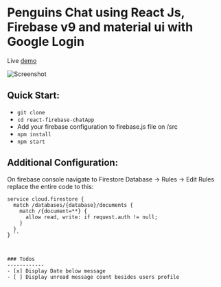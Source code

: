Penguins Chat using React Js, Firebase v9 and material ui with Google Login
=====================================

Live [demo](https://penguine-chat.netlify.app/)

![Screenshot](https://firebasestorage.googleapis.com/v0/b/chat-app-1822e.appspot.com/o/demoimage.png?alt=media&token=de5ff944-e9d0-43e8-8f0f-b39b01869d30)

Quick Start:
------------

- ``` git clone ```
- ``` cd react-firebase-chatApp ```
- Add your firebase configuration to firebase.js file on /src
- ``` npm install ```
- ``` npm start ```


Additional Configuration:
-------------------------

On firebase console navigate to Firestore Database -> Rules -> Edit Rules 
replace the entire code to this:
``` rules_version = '2';
service cloud.firestore {
  match /databases/{database}/documents {
    match /{document=**} {
      allow read, write: if request.auth != null;
    }
  }
} ``



### Todos
------------
- [x] Display Date below message
- [ ] Display unread message count besides users profile
